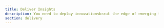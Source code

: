 ```yaml
---
title: Deliver Insights
description: You need to deploy innovation<br>at the edge of emerging technology.<br>You need zCore.
section: delivery
---
```

